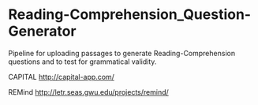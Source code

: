# Reading-Comprehension_Question-Generator
Pipeline for uploading passages to generate Reading-Comprehension questions and to test for grammatical validity.

CAPITAL
http://capital-app.com/

REMind
http://letr.seas.gwu.edu/projects/remind/
